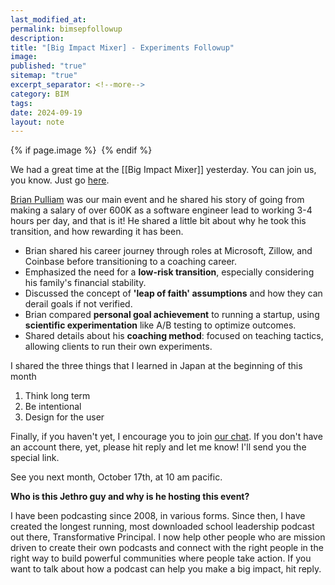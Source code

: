 ```yaml
---
last_modified_at: 
permalink: bimsepfollowup
description: 
title: "[Big Impact Mixer] - Experiments Followup"
image: 
published: "true"
sitemap: "true"
excerpt_separator: <!--more-->
category: BIM
tags: 
date: 2024-09-19
layout: note
---
```




{% if page.image %} <img src="{{ page.image }}" alt=""> {% endif %}

We had a great time at the [[Big Impact Mixer]] yesterday. You can join us, you know. Just go [here](https://bigimpactmixer.com). 

[Brian Pulliam](https://www.linkedin.com/in/briankpulliam/) was our main event and he shared his story of going from making a salary of over 600K as a software engineer lead to working 3-4 hours per day, and that is it! He shared a little bit about why he took this transition, and how rewarding it has been. 
<!--more-->
- Brian shared his career journey through roles at Microsoft, Zillow, and Coinbase before transitioning to a coaching career.
- Emphasized the need for a **low-risk transition**, especially considering his family's financial stability.
- Discussed the concept of **'leap of faith' assumptions** and how they can derail goals if not verified. 
- Brian compared **personal goal achievement** to running a startup, using **scientific experimentation** like A/B testing to optimize outcomes.
- Shared details about his **coaching method**: focused on teaching tactics, allowing clients to run their own experiments.

I shared the three things that I learned in Japan at the beginning of this month
1. Think long term
2. Be intentional
3. Design for the user

Finally, if you haven't yet, I encourage you to join [our chat](https://chat.bigimpactmixer.com). If you don't have an account there, yet, please hit reply and let me know! I'll send you the special link. 

See you next month, October 17th, at 10 am pacific. 

**Who is this Jethro guy and why is he hosting this event?** 

I have been podcasting since 2008, in various forms. Since then, I have created the longest running, most downloaded school leadership podcast out there, Transformative Principal. I now help other people who are mission driven to create their own podcasts and connect with the right people in the right way to build powerful communities where people take action. If you want to talk about how a podcast can help you make a big impact, hit reply. 
